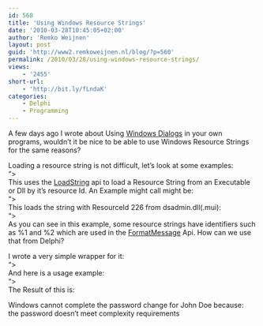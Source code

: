 ```yaml
---
id: 560
title: 'Using Windows Resource Strings'
date: '2010-03-28T10:45:05+02:00'
author: 'Remko Weijnen'
layout: post
guid: 'http://www2.remkoweijnen.nl/blog/?p=560'
permalink: /2010/03/28/using-windows-resource-strings/
views:
    - '2455'
short-url:
    - 'http://bit.ly/fLndaK'
categories:
    - Delphi
    - Programming
---
```


A few days ago I wrote about Using [Windows Dialogs](http://192.168.40.25:8081/2010/03/24/using-windows-dialogs-from-delphi/) in your own programs, wouldn’t it be nice to be able to use Windows Resource Strings for the same reasons?

Loading a resource string is not difficult, let’s look at some examples:  
“&gt;  
This uses the [LoadString](http://msdn.microsoft.com/en-us/library/ms647486%28VS.85%29.aspx) api to load a Resource String from an Executable or Dll by it’s resource Id. An Example might call might be:  
“&gt;  
This loads the string with ResourceId 226 from dsadmin.dll(.mui):  
“&gt;  
As you can see in this example, some resource strings have identifiers such as %1 and %2 which are used in the [FormatMessage](http://msdn.microsoft.com/en-us/library/ms679351%28VS.85%29.aspx) Api. How can we use that from Delphi?

I wrote a very simple wrapper for it:  
“&gt;  
And here is a usage example:  
“&gt;  
The Result of this is:

Windows cannot complete the password change for John Doe because:  
the password doesn’t meet complexity requirements